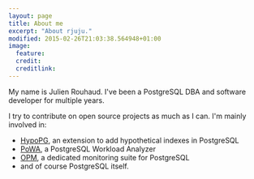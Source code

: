 ```yaml
---
layout: page
title: About me
excerpt: "About rjuju."
modified: 2015-02-26T21:03:38.564948+01:00
image:
  feature:
  credit:
  creditlink:
---
```


My name is Julien Rouhaud.  I've been a PostgreSQL DBA and software developer
for  multiple years.

I try to contribute on open source projects as much as I can. I'm mainly
involved in:

* [HypoPG](http://github.com/hypopg/hypopg), an extension to add hypothetical
  indexes in PostgreSQL
* [PoWA](http://github.om/powa-team), a PostgreSQL Workload Analyzer
* [OPM](http://opm.github.io), a dedicated monitoring suite for PostgreSQL
* and of course PostgreSQL itself.
